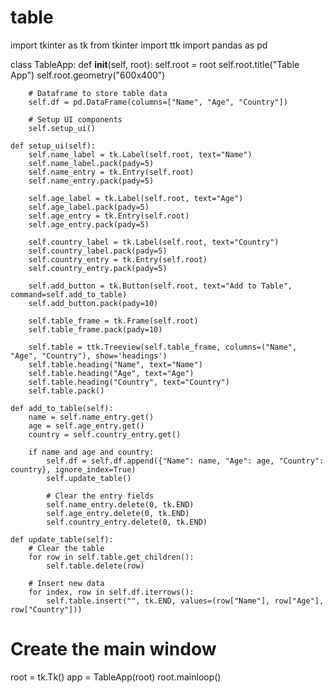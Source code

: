 # table
import tkinter as tk
from tkinter import ttk
import pandas as pd

class TableApp:
    def __init__(self, root):
        self.root = root
        self.root.title("Table App")
        self.root.geometry("600x400")

        # Dataframe to store table data
        self.df = pd.DataFrame(columns=["Name", "Age", "Country"])

        # Setup UI components
        self.setup_ui()

    def setup_ui(self):
        self.name_label = tk.Label(self.root, text="Name")
        self.name_label.pack(pady=5)
        self.name_entry = tk.Entry(self.root)
        self.name_entry.pack(pady=5)

        self.age_label = tk.Label(self.root, text="Age")
        self.age_label.pack(pady=5)
        self.age_entry = tk.Entry(self.root)
        self.age_entry.pack(pady=5)

        self.country_label = tk.Label(self.root, text="Country")
        self.country_label.pack(pady=5)
        self.country_entry = tk.Entry(self.root)
        self.country_entry.pack(pady=5)

        self.add_button = tk.Button(self.root, text="Add to Table", command=self.add_to_table)
        self.add_button.pack(pady=10)

        self.table_frame = tk.Frame(self.root)
        self.table_frame.pack(pady=10)

        self.table = ttk.Treeview(self.table_frame, columns=("Name", "Age", "Country"), show='headings')
        self.table.heading("Name", text="Name")
        self.table.heading("Age", text="Age")
        self.table.heading("Country", text="Country")
        self.table.pack()

    def add_to_table(self):
        name = self.name_entry.get()
        age = self.age_entry.get()
        country = self.country_entry.get()

        if name and age and country:
            self.df = self.df.append({"Name": name, "Age": age, "Country": country}, ignore_index=True)
            self.update_table()

            # Clear the entry fields
            self.name_entry.delete(0, tk.END)
            self.age_entry.delete(0, tk.END)
            self.country_entry.delete(0, tk.END)

    def update_table(self):
        # Clear the table
        for row in self.table.get_children():
            self.table.delete(row)

        # Insert new data
        for index, row in self.df.iterrows():
            self.table.insert("", tk.END, values=(row["Name"], row["Age"], row["Country"]))

# Create the main window
root = tk.Tk()
app = TableApp(root)
root.mainloop()
